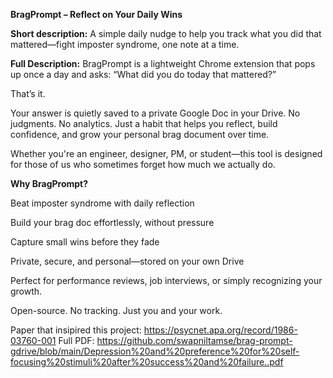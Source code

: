 
**BragPrompt – Reflect on Your Daily Wins**

**Short description:**
A simple daily nudge to help you track what you did that mattered—fight imposter syndrome, one note at a time.

**Full Description:**
BragPrompt is a lightweight Chrome extension that pops up once a day and asks:
“What did you do today that mattered?”

That’s it.

Your answer is quietly saved to a private Google Doc in your Drive. No judgments. No analytics. Just a habit that helps you reflect, build confidence, and grow your personal brag document over time.

Whether you're an engineer, designer, PM, or student—this tool is designed for those of us who sometimes forget how much we actually do.

**Why BragPrompt?**

Beat imposter syndrome with daily reflection

Build your brag doc effortlessly, without pressure

Capture small wins before they fade

Private, secure, and personal—stored on your own Drive

Perfect for performance reviews, job interviews, or simply recognizing your growth.

Open-source. No tracking. Just you and your work.

Paper that insipired this project: https://psycnet.apa.org/record/1986-03760-001
Full PDF: https://github.com/swapniltamse/brag-prompt-gdrive/blob/main/Depression%20and%20preference%20for%20self-focusing%20stimuli%20after%20success%20and%20failure..pdf


